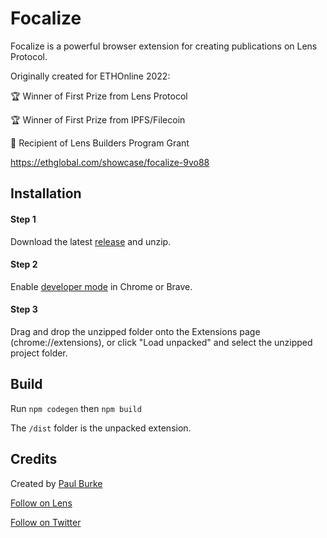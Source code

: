 # Focalize

Focalize is a powerful browser extension for creating publications on Lens Protocol. 

Originally created for ETHOnline 2022:

🏆 Winner of First Prize from Lens Protocol   

🏆 Winner of First Prize from IPFS/Filecoin

🌿 Recipient of Lens Builders Program Grant

https://ethglobal.com/showcase/focalize-9vo88

## Installation

#### Step 1

Download the latest [release](https://github.com/FocalizeApp/focalize-extension/releases/latest) and unzip.

#### Step 2

Enable [developer mode](https://developer.chrome.com/docs/extensions/mv2/faq/#faq-dev-01) in Chrome or Brave.

#### Step 3
 
Drag and drop the unzipped folder onto the Extensions page (chrome://extensions), or click "Load unpacked" and select the unzipped project folder.

## Build

Run `npm codegen` then `npm build` 

The `/dist` folder is the unpacked extension.


## Credits

Created by [Paul Burke](https://paulburke.co)

[Follow on Lens](https://lenster.xyz/u/paulburke.lens)

[Follow on Twitter](https://twitter.com/FocalizeExt)